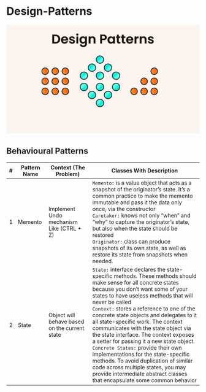 # Design-Patterns

![Design-Pattern](design-patterns.png)

 ## Behavioural Patterns

| #   | Pattern Name | Context (The Problem)                         | Classes With Description                                                                                                                                                                                                                                                                                                                                                                                                                                                                                                                                                                                                                                                                                               |                                             
|-----|--------------|-----------------------------------------------|------------------------------------------------------------------------------------------------------------------------------------------------------------------------------------------------------------------------------------------------------------------------------------------------------------------------------------------------------------------------------------------------------------------------------------------------------------------------------------------------------------------------------------------------------------------------------------------------------------------------------------------------------------------------------------------------------------------------|
| 1   | Memento      | Implement Undo mechanism Like (CTRL + Z)      | `Memento:` is a value object that acts as a snapshot of the originator’s state. It’s a common practice to make the memento immutable and pass it the data only once, via the constructor <br/> `Caretaker:`  knows not only “when” and “why” to capture the originator’s state, but also when the state should be restored<br/>`Originator:` class can produce snapshots of its own state, as well as restore its state from snapshots when needed.                                                                                                                                                                                                                                                                    |                                             
| 2   | State        | Object will behave based on the current state | `State:` interface declares the state-specific methods. These methods should make sense for all concrete states because you don’t want some of your states to have useless methods that will never be called <br/> `Context:` stores a reference to one of the concrete state objects and delegates to it all state-specific work. The context communicates with the state object via the state interface. The context exposes a setter for passing it a new state object.<br/>`Concrete States:`   provide their own implementations for the state-specific methods. To avoid duplication of similar code across multiple states, you may provide intermediate abstract classes that encapsulate some common behavior |